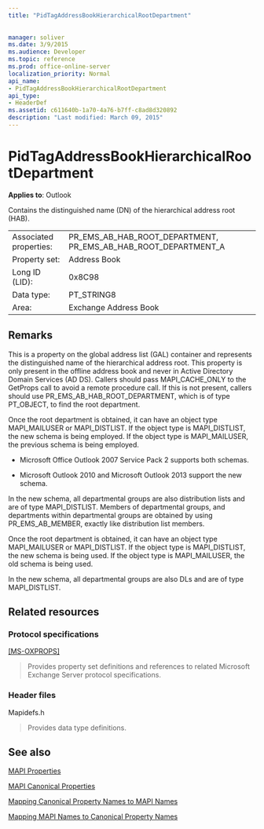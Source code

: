 ```yaml
---
title: "PidTagAddressBookHierarchicalRootDepartment"
 
 
manager: soliver
ms.date: 3/9/2015
ms.audience: Developer
ms.topic: reference
ms.prod: office-online-server
localization_priority: Normal
api_name:
- PidTagAddressBookHierarchicalRootDepartment
api_type:
- HeaderDef
ms.assetid: c611640b-1a70-4a76-b7ff-c8ad8d320892
description: "Last modified: March 09, 2015"
---
```


# PidTagAddressBookHierarchicalRootDepartment

  
  
**Applies to**: Outlook 
  
 Contains the distinguished name (DN) of the hierarchical address root (HAB). 
  
|||
|:-----|:-----|
|Associated properties:  <br/> |PR_EMS_AB_HAB_ROOT_DEPARTMENT, PR_EMS_AB_HAB_ROOT_DEPARTMENT_A  <br/> |
|Property set:  <br/> |Address Book  <br/> |
|Long ID (LID):  <br/> |0x8C98  <br/> |
|Data type:  <br/> |PT_STRING8  <br/> |
|Area:  <br/> |Exchange Address Book  <br/> |
   
## Remarks

This is a property on the global address list (GAL) container and represents the distinguished name of the hierarchical address root. This property is only present in the offline address book and never in Active Directory Domain Services (AD DS). Callers should pass MAPI_CACHE_ONLY to the GetProps call to avoid a remote procedure call. If this is not present, callers should use PR_EMS_AB_HAB_ROOT_DEPARTMENT, which is of type PT_OBJECT, to find the root department. 
  
Once the root department is obtained, it can have an object type MAPI_MAILUSER or MAPI_DISTLIST. If the object type is MAPI_DISTLIST, the new schema is being employed. If the object type is MAPI_MAILUSER, the previous schema is being employed. 
  
- Microsoft Office Outlook 2007 Service Pack 2 supports both schemas. 
    
- Microsoft Outlook 2010 and Microsoft Outlook 2013 support the new schema.
    
In the new schema, all departmental groups are also distribution lists and are of type MAPI_DISTLIST. Members of departmental groups, and departments within departmental groups are obtained by using PR_EMS_AB_MEMBER, exactly like distribution list members.
  
Once the root department is obtained, it can have an object type MAPI_MAILUSER or MAPI_DISTLIST. If the object type is MAPI_DISTLIST, the new schema is being used. If the object type is MAPI_MAILUSER, the old schema is being used. 
  
In the new schema, all departmental groups are also DLs and are of type MAPI_DISTLIST.
  
## Related resources

### Protocol specifications

[[MS-OXPROPS]](http://msdn.microsoft.com/library/f6ab1613-aefe-447d-a49c-18217230b148%28Office.15%29.aspx)
  
> Provides property set definitions and references to related Microsoft Exchange Server protocol specifications.
    
### Header files

Mapidefs.h
  
> Provides data type definitions.
    
## See also



[MAPI Properties](mapi-properties.md)
  
[MAPI Canonical Properties](mapi-canonical-properties.md)
  
[Mapping Canonical Property Names to MAPI Names](mapping-canonical-property-names-to-mapi-names.md)
  
[Mapping MAPI Names to Canonical Property Names](mapping-mapi-names-to-canonical-property-names.md)

